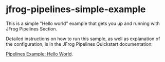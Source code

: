 # jfrog-pipelines-simple-example   

This is a simple "Hello world"  example that gets you up and running with JFrog Pipelines Section.

Detailed instructions on how to run this sample, as well as explanation of the configuration, is in the JFrog Pipelines Quickstart documentation:

[Pipelines Example: Hello World](https://www.jfrog.com/confluence/display/JFROG/Pipeline+Example%3A+Hello+World).

